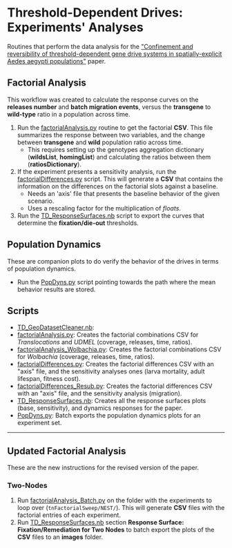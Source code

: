 # Threshold-Dependent Drives: Experiments' Analyses

Routines that perform the data analysis for the ["Confinement and reversibility of threshold-dependent gene drive systems in spatially-explicit Aedes aegypti populations"](https://www.biorxiv.org/content/10.1101/607267v1) paper.

##  Factorial Analysis

This workflow was created to calculate the response curves on the **releases number** and **batch migration events**, versus the **transgene** to **wild-type** ratio in a population across time.

1. Run the [factorialAnalysis.py](./factorialAnalysis.py) routine to get the factorial **CSV**. This file summarizes the response between two variables, and the change between **transgene** and **wild** population ratio across time.
    - This requires setting up the genotypes aggregation dictionary (**wildsList**, **homingList**) and calculating the ratios between them  (**ratiosDictionary**).
2. If the experiment presents a sensitivity analysis, run the [factorialDifferences.py](./factorialDifferences.py) script. This will generate a **CSV** that contains the information on the differences on the factorial slots against a baseline.
    - Needs an 'axis' file that presents the baseline behavior of the given scenario.
    - Uses a rescaling factor for the multiplication of _floats_.
3. Run the [TD_ResponseSurfaces.nb](./TD_ResponseSurfaces04.nb) script to export the curves that determine the **fixation/die-out** thresholds.


##  Population Dynamics

These are companion plots to do verify the behavior of the drives in terms of population dynamics.

* Run the [PopDyns.py](./PopDyns.py) script pointing towards the path where the mean behavior results are stored.


##  Scripts

* [TD_GeoDatasetCleaner.nb](./TD_GeoDatasetCleaner.nb):
* [factorialAnalysis.py](./factorialAnalysis.py): Creates the factorial combinations CSV for _Translocations_ and _UDMEL_ (coverage, releases, time, ratios).
* [factorialAnalysis_Wolbachia.py](./factorialAnalysis_Wolbachia.py): Creates the factorial combinations CSV for _Wolbachia_ (coverage, releases, time, ratios).
* [factorialDifferences.py](./factorialDifferences.py): Creates the factorial differences CSV with an "axis" file, and the sensitivity analyses ones (larva mortality, adult lifespan, fitness cost).
* [factorialDifferences_Resub.py](./factorialDifferences_Resub.py): Creates the factorial differences CSV with an "axis" file, and the sensitivity analysis (migration).
* [TD_ResponseSurfaces.nb](./TD_ResponseSurfaces04.nb): Creates all the response surfaces plots (base, sensitivity), and dynamics responses for the paper.
* [PopDyns.py](./PopDyns.py): Batch exports the population dynamics plots for an experiment set.

<hr>

##  Updated Factorial Analysis

These are the new instructions for the revised version of the paper.

### Two-Nodes

1. Run [factorialAnalysis_Batch.py](./factorialAnalysis_Batch.py) on the folder with the experiments to loop over (`tnFactorialSweep/NEST/`). This will generate **CSV** files with the factorial entries of each experiment.
2. Run [TD_ResponseSurfaces.nb](./TD_ResponseSurfaces05.nb) section **Response Surface: Fixation/Remediation for Two Nodes** to batch export the plots of the **CSV** files to an **images** folder.
